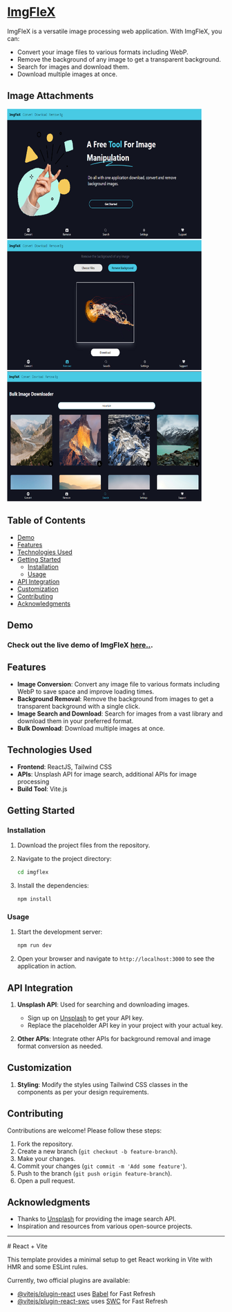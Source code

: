 # [ImgFleX](https://664e4f91ab580a2c74859528--reactjsprojects.netlify.app/)

ImgFleX is a versatile image processing web application. With ImgFleX, you can:
- Convert your image files to various formats including WebP.
- Remove the background of any image to get a transparent background.
- Search for images and download them.
- Download multiple images at once.

## Image Attachments
<img src="./public//assest/image-1.PNG" height="300" width="450">
<img src="./public//assest//image-2.PNG" height="300" width="450">
<img src="./public//assest//image-3.PNG" height="300" width="450">

## Table of Contents
- [Demo](#demo)
- [Features](#features)
- [Technologies Used](#technologies-used)
- [Getting Started](#getting-started)
  - [Installation](#installation)
  - [Usage](#usage)
- [API Integration](#api-integration)
- [Customization](#customization)
- [Contributing](#contributing)
- [Acknowledgments](#acknowledgments)

## Demo
### Check out the live demo of ImgFleX [here..](https://664e4f91ab580a2c74859528--reactjsprojects.netlify.app/app).

## Features
- **Image Conversion**: Convert any image file to various formats including WebP to save space and improve loading times.
- **Background Removal**: Remove the background from images to get a transparent background with a single click.
- **Image Search and Download**: Search for images from a vast library and download them in your preferred format.
- **Bulk Download**: Download multiple images at once.

## Technologies Used
- **Frontend**: ReactJS, Tailwind CSS
- **APIs**: Unsplash API for image search, additional APIs for image processing
- **Build Tool**: Vite.js

## Getting Started

### Installation
1. Download the project files from the repository.

2. Navigate to the project directory:
    ```sh
    cd imgflex
    ```

3. Install the dependencies:
    ```sh
    npm install
    ```

### Usage
1. Start the development server:
    ```sh
    npm run dev
    ```

2. Open your browser and navigate to `http://localhost:3000` to see the application in action.

## API Integration
1. **Unsplash API**: Used for searching and downloading images.
   - Sign up on [Unsplash](https://unsplash.com/developers) to get your API key.
   - Replace the placeholder API key in your project with your actual key.

2. **Other APIs**: Integrate other APIs for background removal and image format conversion as needed.

## Customization
1. **Styling**: Modify the styles using Tailwind CSS classes in the components as per your design requirements.

## Contributing
Contributions are welcome! Please follow these steps:
1. Fork the repository.
2. Create a new branch (`git checkout -b feature-branch`).
3. Make your changes.
4. Commit your changes (`git commit -m 'Add some feature'`).
5. Push to the branch (`git push origin feature-branch`).
6. Open a pull request.

## Acknowledgments
- Thanks to [Unsplash](https://unsplash.com) for providing the image search API.
- Inspiration and resources from various open-source projects.


<hr/>
# React + Vite

This template provides a minimal setup to get React working in Vite with HMR and some ESLint rules.

Currently, two official plugins are available:

- [@vitejs/plugin-react](https://github.com/vitejs/vite-plugin-react/blob/main/packages/plugin-react/README.md) uses [Babel](https://babeljs.io/) for Fast Refresh
- [@vitejs/plugin-react-swc](https://github.com/vitejs/vite-plugin-react-swc) uses [SWC](https://swc.rs/) for Fast Refresh
